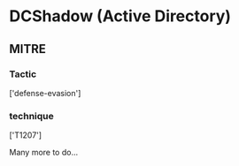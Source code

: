 # DCShadow (Active Directory)

## MITRE

### Tactic
['defense-evasion']

### technique
['T1207']

Many more to do...
